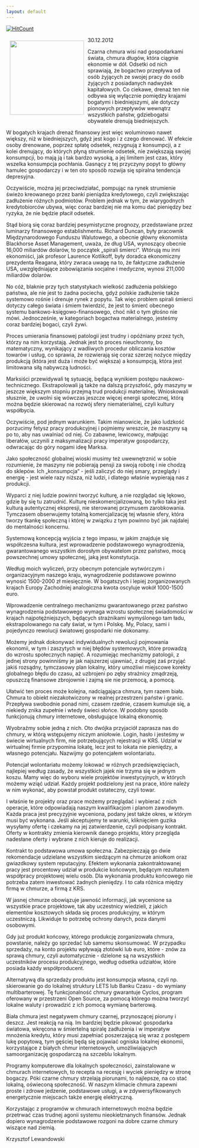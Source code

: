 ```yaml
---
layout: default
---
```


[![HitCount](http://hits.dwyl.io/czystakraina/{{page.url}}.svg)](http://hits.dwyl.io/czystakraina/{{page.url}})

<p><img src="{{site.baseurl}}\articles\pictures\465.amoksloncokwiatmaly.jpg" align="left" style="margin: 10px 10px" width="200"><!--123-->
30.12.2012</p><p>
<p>Czarna chmura wisi nad gospodarkami świata, chmura długów, która ciągnie ekonomie w dół. Odsetki od nich sprawiają, że bogactwo przepływa od osób żyjących ze swojej pracy do osób żyjących z posiadanych nadwyżek kapitałowych. Co ciekawe, drenaż ten nie odbywa się wyłącznie pomiędzy krajami bogatymi i biedniejszymi, ale dotyczy pionowych przepływów wewnątrz wszystkich państw, gdziebogatsi obywatele drenują biedniejszych.</p>
<p>W bogatych krajach drenaż finansowy jest więc woluminowo nawet większy, niż w biedniejszych, gdyż jest kogo i z czego drenować. W efekcie osoby drenowane, poprzez spłatę odsetek, rezygnują z konsumpcji, a z kolei drenujący, do których płyną strumienie odsetek, nie zwiększają swojej konsumpcji, bo mają ją i tak bardzo wysoką, a jej limitem jest czas, który wszelka konsumpcja pochłania. Gasnący z tej przyczyny popyt to główny hamulec gospodarczy i w ten oto sposób rozwija się spiralna tendencja depresyjna.</p>
<p>Oczywiście, można jej przeciwdziałać, pompując na rynek strumienie świeżo kreowanego przez banki pieniądza kredytowego, czyli zwiększając zadłużenie różnych podmiotów. Problem jednak w tym, że wiarygodnych kredytobiorców ubywa, więc coraz bardziej nie ma komu dać pieniędzy bez ryzyka, że nie będzie płacił odsetek.</p>
<p>Stąd biorą się coraz bardziej pesymistyczne prognozy, przedstawiane przez luminarzy finansowego establishmentu. Richard Duncan, były pracownik Międzynarodowego Funduszu Walutowego, a obecnie główny ekonomista Blackhorse Asset Management, uważa, że dług USA, wynoszący obecnie 16,000 miliardów dolarów, to początek „spirali śmierci“. Wtórują mu inni ekonomiści, jak profesor Laurence Kotlikoff, były doradca ekonomiczny prezydenta Reagana, który zwraca uwagę na to, że faktyczne zadłużenie USA, uwzględniające zobowiązania socjalne i medyczne, wynosi 211,000 miliardów dolarów.</p>
<p>No cóż, blaknie przy tych statystykach wielkość zadłużenia polskiego państwa, ale nie jest to żadna pociecha, gdyż polskie zadłużenie także systemowo rośnie i drenuje rynek z popytu. Tak więc problem spirali śmierci dotyczy całego świata i śmiem twierdzić, że jest to śmierć obecnego systemu bankowo-księgowo-finansowego, choć nikt o tym głośno nie mówi. Jednocześnie, w kategoriach bogactwa materialnego, jesteśmy coraz bardziej bogaci, czyli żywi.</p>
<p>Proces umierania finansowej patologii jest trudny i opóźniany przez tych, którzy na nim korzystają. Jednak jest to proces nieuchronny, bo matematyczny, wynikający z wadliwych procedur obliczania kosztów towarów i usług, co sprawia, że rozwierają się coraz szerzej nożyce między produkcją (która jest duża i może być większa) a konsumpcją, która jest limitowana siłą nabywczą ludności.</p>
<p>Marksiści przewidywali tę sytuację, będącą wynikiem postępu naukowo-technicznego. Ekstrapolowali ją także na dalszą przyszłość, gdy maszyny w jeszcze większym stopniu przejmą trud produkcji materialnej. Wnioskowali słusznie, że uwolni się wówczas jeszcze więcej energii społecznej, którą można będzie skierować na rozwój sfery niematerialnej, czyli kultury współbycia.</p>
<p>Oczywiście, pod jednym warunkiem. Takim mianowicie, że jako ludzkość porzucimy fetysz pracy produkcyjnej i pojmiemy wreszcie, że maszyny są po to, aby nas uwalniać od niej. Co zabawne, lewicowcy, małpując liberałów, uczynili z maksymalizacji pracy imperatyw gospodarczy, odwracając do góry nogami ideę Marksa.</p>
<p>Jako społeczność globalnej wioski musimy też uwewnętrznić w sobie rozumienie, że maszyny nie pobierają pensji za swoją robotę i nie chodzą do sklepów. Ich „konsumpcja“ - jeśli zaliczyć do niej smary, przeglądy i energię - jest wiele razy niższa, niż ludzi, i dlatego właśnie wypierają nas z produkcji.</p>
<p>Wyparci z niej ludzie powinni tworzyć kulturę, a nie rozglądać się lękowo, gdzie by się tu zatrudnić. Kulturę nieskomercjalizowaną, bo tylko taka jest kulturą autentycznej ekspresji, nie sterowanej przymusem zarobkowania. Tymczasem obserwujemy totalną komercjalizację tej własnie sfery, która tworzy tkankę społeczną i której w związku z tym powinno być jak najdalej do mentalności koncernu.</p>
<p>Systemową koncepcją wyjścia z tego impasu, w jakim znajduje się współczesna kultura, jest wprowadzenie podstawowego wynagrodzenia, gwarantowanego wszystkim dorosłym obywatelom przez państwo, mocą powszechnej umowy społecznej, jaką jest konstytucja.</p>
<p>Według moich wyliczeń, przy obecnym potencjale wytwórczym i organizacyjnym naszego kraju, wynagrodzenie podstawowe powinno wynosić 1500-2000 zł miesięcznie. W bogatszych i lepiej zorganizowanych krajach Europy Zachodniej analogiczna kwota oscyluje wokół 1000-1500 euro.</p>
<p>Wprowadzenie centralnego mechanizmu gwarantowanego przez państwo wynagrodzenia podstawowego wymaga wzrostu społecznej świadomości w krajach najpotężniejszych, będących strażnikami wymyślonego tam ładu, ekstrapolowanego na cały świat, w tym i Polskę. My, Polacy, sami i pojedynczo rewolucji światowej gospodarki nie dokonamy.</p>
<p>Możemy jednak dokonywać indywidualnych rewolucji pojmowania ekonomii, w tym i zaszytych w niej błędów systemowych, które prowadzą do wzrostu społecznych napięć. A rozumiejąc mechanizmy patologii, z jednej strony powinniśmy je jak najszerzej ujawniać, z drugiej zaś przyjąć jakiś rozsądny, tymczasowy plan lokalny, który umożliwi miejscowe korekty globalnego błędu do czasu, aż uzbrojeni po zęby strażnicy zmądrzeją, opuszczą finansowe zbrojownie i zajmą sie nie przemocą, a pomocą.</p>
<p>Ułatwić ten proces może kolejna, nadciągająca chmura, tym razem biała. Chmura to obiekt niezakotwiczony w realnej przestrzeni państw i granic. Przepływa swobodnie ponad nimi, czasem rzednie, czasem kumuluje się, a niekiedy znika zupełnie i wtedy świeci słońce. W podobny sposób funkcjonują chmury internetowe, obsługujące lokalną ekonomię.</p>
<p>Wyobraźmy sobie jedną z nich. Oto dwójka przyjaciół zaprasza nas do chmury, w którą wstępujemy niczym aniołowie. Login, hasło i jesteśmy w świecie wirtualnych firm, nie potrzebujących rejestracji w KRS. Udział w wirtualnej firmie przypomina lokatę, lecz jest to lokata nie pieniędzy, a własnego potencjału. Nazwijmy go potencjałem wolontariatu.</p>
<p>Potencjał wolontariatu możemy lokować w różnych przedsięwzięciach, najlepiej według zasady, że wszystkich jajek nie trzyma się w jednym koszu. Mamy więc do wyboru wiele projektów inwestycyjnych, w których możemy wziąć udział. Każdy projekt podzielony jest na prace, które należy w nim wykonać, aby powstał produkt ostateczny, czyli towar.</p>
<p>I właśnie te projekty oraz prace możemy przeglądać i wybierać z nich operacje, które odpowiadają naszym kwalifikacjom i planom zawodwym. Każda praca jest precyzyjnie wyceniona, podany jest także okres, w którym musi być wykonana. Jeśli akceptujemy te warunki, kliknięciem guzika wysyłamy ofertę i czekamy na jej zatwierdzenie, czyli podpisany kontrakt. Oferty w kontrakty zmienia kierownik danego projektu, który przegląda nadesłane oferty i wybrane z nich kieruje do realizacji.</p>
<p>Kontrakt to podstawowa umowa społeczna. Zabezpieczają go dwie rekomendacje udzielane wszystkim siedzącym na chmurze aniołkom oraz gwiazdkowy system reputacyjny. Efektem wykonania zakontraktowanej pracy jest procentowy udział w produkcie końcowym, będącym rezultatem współpracy projektowej wielu osób. Dla wykonania produktu końcowego nie potrzeba zatem inwestować żadnych pieniędzy. I to cała różnica między firmą w chmurze, a firmą z KRS.</p>
<p>W jasnej chmurze obowiązuje jawność informacji, jak wycenione sa wszystkie prace projektowe, tak aby uczestnicy wiedzieli, z jakich elementów kosztowych składa się proces produkcyjny, w którym uczestniczą. Likwiduje to potrzebę ochrony danych, poza danymi osobowymi.</p>
<p>Gdy już produkt końcowy, którego produkcję zorganizowała chmura, powstanie, należy go sprzedać lub samemu skonsumować. W przypadku sprzedaży, na konto projektu wpływają złotówki lub euro, które - znów za sprawą chmury, czyli automatycznie - dzielone są na wszystkich uczestników procesu produkcyjnego, według odsetka udziałów, które posiada każdy współproducent.</p>
<p>Alternatywą dla sprzedaży produktu jest konsumpcja własna, czyli np. skierowanie go do lokalnej struktury LETS lub Banku Czasu - do wymiany multibarterowej. Tę funkcjonalność chmury gwarantuje Cyclos, program oferowany w przestrzeni Open Source, za pomocą którego można tworzyć lokalne waluty i prowadzić z ich pomocą wymianę barterową.</p>
<p>Biała chmura jest negatywem chmury czarnej, przynoszącej pioruny i deszcz. Jest reakcją na nią. Im bardziej będzie pikować gospodarka światowa, wkręcona w śmiertelną spiralę zadłużenia i w imperatyw mnożenia kredytu, który musi zapełniać poszerzającą się wraz z postępem lukę popytową, tym gęściej będą się pojawiać ogniska lokalnej ekonomii, korzystające z białych chmur internetowych, umożliwiających samoorganizację gospodarczą na szczeblu lokalnym.</p>
<p>Programy komputerowe dla lokalnych społeczności, zainstalowane w chmurach internetowych, to recepta na recesję i wyciek pieniędzy w stronę bogaczy. Póki czarne chmury strzelają piorunami, to najlepsze, na co stać lokalną, oświeconą społeczność. W naszym klimacie chmura zapewni proste i zdrowe jedzenie, podstawowe usługi, a w zdywersyfikowanych energetycznie miejscach także energię elektryczną.</p>
<p>Korzystając z programów w chmurach internetowych można będzie przetrwać czas trudnej agonii systemu nieokiełznanych finansów. Jednak dopiero wynagrodzenie podstawowe rozgoni na dobre czarne chmury wiszące nad ziemią.</p>
<p>Krzysztof Lewandowski</p></p>
